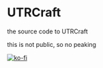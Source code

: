 # UTRCraft
the source code to UTRCraft

this is not public, so no peaking

[![ko-fi](https://ko-fi.com/img/githubbutton_sm.svg)](https://ko-fi.com/C0C05YCFG)
